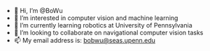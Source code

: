 - 👋 Hi, I’m @BoWu
- 👀 I’m interested in computer vision and machine learning
- 🌱 I’m currently learning robotics at University of Pennsylvania
- 💞️ I’m looking to collaborate on navigational computer vision tasks
- 📫 My email address is: bobwu@seas.upenn.edu

<!---
BobWu1998/BobWu1998 is a ✨ special ✨ repository because its `README.md` (this file) appears on your GitHub profile.
You can click the Preview link to take a look at your changes.
--->
